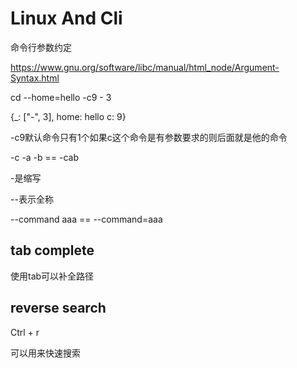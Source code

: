 # Linux And Cli

命令行参数约定

https://www.gnu.org/software/libc/manual/html_node/Argument-Syntax.html

cd --home=hello -c9 - 3

{_: ["-", 3], home: hello c: 9}

-c9默认命令只有1个如果c这个命令是有参数要求的则后面就是他的命令

-c -a -b == -cab

-是缩写

--表示全称

--command aaa == --command=aaa



## tab complete

使用tab可以补全路径



## reverse search

Ctrl + r

可以用来快速搜索





